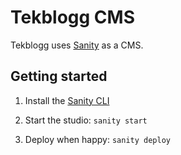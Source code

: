 # Tekblogg CMS

Tekblogg uses [Sanity](https://www.sanity.io/) as a CMS.

## Getting started


1. Install the [Sanity CLI](https://www.sanity.io/docs/getting-started-with-sanity-cli)

2. Start the studio: ```sanity start```

3. Deploy when happy: ```sanity deploy```